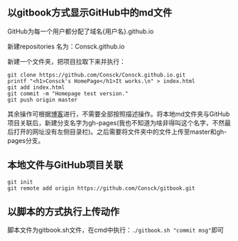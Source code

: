 ## 以gitbook方式显示GitHub中的md文件

GitHub为每一个用户都分配了域名{用户名}.github.io

新建repositories 名为：Consck.github.io

新建一个文件夹，把项目拉取下来并执行：

```
git clone https://github.com/Consck/Consck.github.io.git
printf "<h1>Consck's HomePage</h1>It works.\n" > index.html
git add index.html
git commit -m "Homepage test version."
git push origin master
```

其余操作可根据[博客](https://blog.csdn.net/ClassmateLin/article/details/104576708)进行，不需要全部按照描述操作。将本地md文件夹与GitHub项目关联后，新建分支名字为gh-pages(我也不知道为啥非得叫这个名字，不然最后打开的网址没有左侧目录栏)。之后需要将文件夹中的文件上传至master和gh-pages分支。

## 本地文件与GitHub项目关联

```
git init
git remote add origin https://github.com/Consck/gitbook.git
```

## 以脚本的方式执行上传动作

脚本文件为gitbook.sh文件，在cmd中执行：`./gitbook.sh "commit msg"`即可
